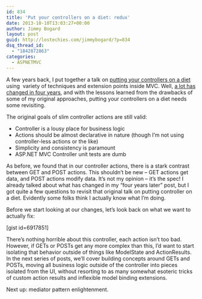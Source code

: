 ```yaml
---
id: 834
title: 'Put your controllers on a diet: redux'
date: 2013-10-10T13:03:27+00:00
author: Jimmy Bogard
layout: post
guid: http://lostechies.com/jimmybogard/?p=834
dsq_thread_id:
  - "1842872863"
categories:
  - ASPNETMVC
---
```

A few years back, I put together a talk on [putting your controllers on a diet](http://www.viddler.com/v/b568679c) using&nbsp; variety of techniques and extension points inside MVC. Well, [a lot has changed in four years](http://lostechies.com/jimmybogard/2013/07/17/how-we-do-mvc-4-years-later/), and with the lessons learned from the drawbacks of some of my original approaches, putting your controllers on a diet needs some revisiting.

The original goals of slim controller actions are still valid:

  * Controller is a lousy place for business logic
  * Actions should be almost declarative in nature (though I’m not using controller-less actions or the like)
  * Simplicity and consistency is paramount
  * ASP.NET MVC Controller unit tests are dumb

As before, we found that in our controller actions, there is a stark contrast between GET and POST actions. This shouldn’t be new – GET actions get data, and POST actions modify data. It’s not my opinion – it’s the spec! I already talked about what has changed in my “four years later” post, but I got quite a few questions to revisit that original talk on putting controller on a diet. Evidently some folks think I actually know what I’m doing.

Before we start looking at our changes, let’s look back on what we want to actually fix:

[gist id=6917851]

There’s nothing horrible about this controller, each action isn’t too bad. However, if GETs or POSTs get any more complex than this, I’d want to start isolating that behavior outside of things like ModelState and ActionResults. In the next series of posts, we’ll cover building concepts around GETs and POSTs, moving all business logic outside of the controller into pieces isolated from the UI, without resorting to as many somewhat esoteric tricks of custom action results and inflexible model binding extensions.

Next up: mediator pattern enlightenment.